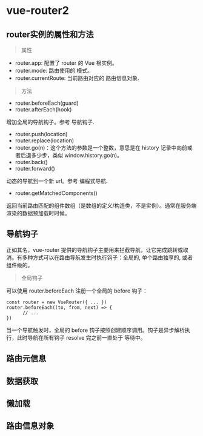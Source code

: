# vue-router2

## router实例的属性和方法

> 属性

* router.app: 配置了 router 的 Vue 根实例。
* router.mode: 路由使用的 模式。
* router.currentRoute: 当前路由对应的 路由信息对象.

> 方法

* router.beforeEach(guard)
* router.afterEach(hook)

增加全局的导航钩子。参考 导航钩子.

* router.push(location)
* router.replace(location)
* router.go(n)：这个方法的参数是一个整数，意思是在 history 记录中向前或者后退多少步，类似 window.history.go(n)。
* router.back()
* router.forward()

动态的导航到一个新 url。参考 编程式导航.

* router.getMatchedComponents()

返回当前路由匹配的组件数组（是数组的定义/构造类，不是实例）。通常在服务端渲染的数据预加载时时候。

## 导航钩子

正如其名，vue-router 提供的导航钩子主要用来拦截导航，让它完成跳转或取消。有多种方式可以在路由导航发生时执行钩子：全局的, 单个路由独享的, 或者组件级的。

> 全局钩子

可以使用 router.beforeEach 注册一个全局的 before 钩子：

    const router = new VueRouter({ ... })
    router.beforeEach((to, from, next) => {
          // ...
    })
当一个导航触发时，全局的 before 钩子按照创建顺序调用。钩子是异步解析执行，此时导航在所有钩子 resolve 完之前一直处于 等待中。

## 路由元信息

## 数据获取

## 懒加载

## 路由信息对象